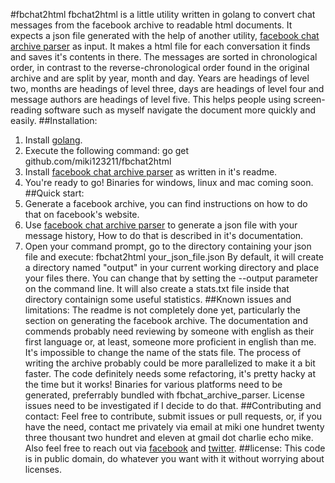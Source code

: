 #fbchat2html
fbchat2html is a little utility written in golang to convert chat messages from the facebook archive to readable html documents. It expects a json file generated with the help of another utility,  [facebook chat archive parser](https://github.com/ownaginatious/fbchat-archive-parser) as input.
It makes a html file for each conversation it finds and saves it's contents in there. The messages are sorted in chronological order, in contrast to the reverse-chronological order found in the original archive and are split by year, month and day.
Years are headings of level two, months are headings of level three, days are headings of level four and message authors are headings of level five. This helps people using screen-reading software  such as myself navigate the document  more quickly and easily.
##Installation:
1. Install [golang](http://golang.org).
2. Execute the following command:
    go get github.com/miki123211/fbchat2html
3. Install [facebook chat archive parser](https://github.com/ownaginatious/fbchat-archive-parser) as written in it's readme.
4. You're ready to go!
Binaries for windows, linux and mac coming soon.
##Quick start:
1. Generate a facebook archive, you can find instructions on how to do that on facebook's website.
2. Use [facebook chat archive parser](https://github.com/ownaginatious/fbchat-archive-parser) to generate a json file with your message history, How to do that is described in it's documentation.
3. Open your command prompt, go to the directory containing your json file and execute:
    fbchat2html your_json_file.json
By default, it will create a directory named "output" in your current working directory and place your files there. You can change that by setting the --output parameter on the command line.
It will also create a stats.txt file inside that directory containign some useful statistics.
##Known issues and limitations:
The readme is not  completely done yet, particularly the section on generating the facebook archive.
The documentation and commends probably need reviewing by someone with english as their first language or, at least, someone more proficient in english than me.
It's impossible to change the name of the stats file.
The process of writing the archive probably could be more parallelized to make it a bit faster.
The code definitely needs some refactoring, it's pretty hacky at the time but it works!
Binaries for various platforms need to be generated, preferrably bundled with fbchat_archive_parser. License issues need to be investigated if I decide to do that.
##Contributing and contact:
Feel free to contribute, submit issues or pull requests, or, if you have the need, contact me privately via email at miki one hundret twenty three thousant two hundret and eleven at gmail dot charlie echo mike.
Also feel free to reach out via [facebook](https://www.facebook.com/profile.php?id=10000809608526) and [twitter](http://twitter.com/miki123211).
##license:
This code is in public domain, do whatever you want with it without worrying about licenses.
